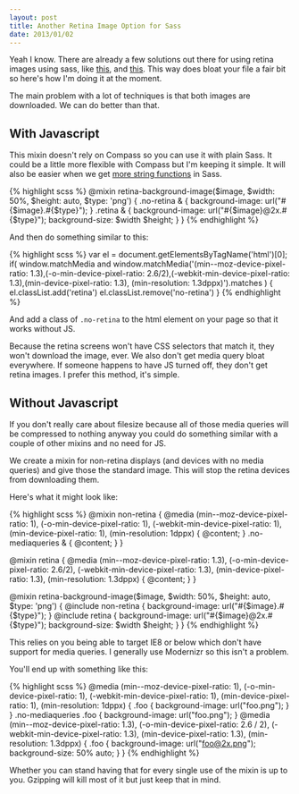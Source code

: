 ```yaml
---
layout: post
title: Another Retina Image Option for Sass
date: 2013/01/02
---
```


Yeah I know. There are already a few solutions out there for using retina images using sass, like [this](http://37signals.com/svn/posts/3271-easy-retina-ready-images-using-scss), and [this](https://github.com/joelambert/Retina-Compass-Helpers). This way does bloat your file a fair bit so here's how I'm doing it at the moment.

The main problem with a lot of techniques is that both images are downloaded. We can do better than that.

## With Javascript

This mixin doesn't rely on Compass so you can use it with plain Sass. It could be a little more flexible with Compass but I'm keeping it simple. It will also be easier when we get [more string functions](https://github.com/nex3/sass/pull/401) in Sass.

{% highlight scss %}
@mixin retina-background-image($image, $width: 50%, $height: auto, $type: 'png') {
  .no-retina & {
    background-image: url("#{$image}.#{$type}");
  }
  .retina & {
    background-image: url("#{$image}@2x.#{$type}");
    background-size: $width $height;
  }
}
{% endhighlight %}

And then do something similar to this:

{% highlight scss %}
var el = document.getElementsByTagName('html')[0];
if( window.matchMedia and window.matchMedia('(min--moz-device-pixel-ratio: 1.3),(-o-min-device-pixel-ratio: 2.6/2),(-webkit-min-device-pixel-ratio: 1.3),(min-device-pixel-ratio: 1.3), (min-resolution: 1.3dppx)').matches ) {
  el.classList.add('retina')
  el.classList.remove('no-retina')
}
{% endhighlight %}

And add a class of `.no-retina` to the html element on your page so that it works without JS.

Because the retina screens won't have CSS selectors that match it, they won't download the image, ever. We also don't get media query bloat everywhere. If someone happens to have JS turned off, they don't get retina images. I prefer this method, it's simple.

## Without Javascript

If you don't really care about filesize because all of those media queries will be compressed to nothing anyway you could do something similar with a couple of other mixins and no need for JS.

We create a mixin for non-retina displays (and devices with no media queries) and give those the standard image. This will stop the retina devices from downloading them.

Here's what it might look like:

{% highlight scss %}
@mixin non-retina {
  @media (min--moz-device-pixel-ratio: 1),
  (-o-min-device-pixel-ratio: 1),
  (-webkit-min-device-pixel-ratio: 1),
  (min-device-pixel-ratio: 1),
  (min-resolution: 1dppx) {
    @content;
  }
  .no-mediaqueries & {
    @content;
  }
}

@mixin retina {
  @media (min--moz-device-pixel-ratio: 1.3),
  (-o-min-device-pixel-ratio: 2.6/2),
  (-webkit-min-device-pixel-ratio: 1.3),
  (min-device-pixel-ratio: 1.3),
  (min-resolution: 1.3dppx) {
    @content;
  }
}

@mixin retina-background-image($image, $width: 50%, $height: auto, $type: 'png') {
  @include non-retina {
    background-image: url("#{$image}.#{$type}");
  }
  @include retina {
    background-image: url("#{$image}@2x.#{$type}");
    background-size: $width $height;
  }
}
{% endhighlight %}

This relies on you being able to target IE8 or below which don't have support for media queries. I generally use Modernizr so this isn't a problem.

You'll end up with something like this:

{% highlight scss %}
@media (min--moz-device-pixel-ratio: 1), (-o-min-device-pixel-ratio: 1), (-webkit-min-device-pixel-ratio: 1), (min-device-pixel-ratio: 1), (min-resolution: 1dppx) {
  .foo {
    background-image: url("foo.png");
  }
}
.no-mediaqueries .foo {
  background-image: url("foo.png");
}
@media (min--moz-device-pixel-ratio: 1.3), (-o-min-device-pixel-ratio: 2.6 / 2), (-webkit-min-device-pixel-ratio: 1.3), (min-device-pixel-ratio: 1.3), (min-resolution: 1.3dppx) {
  .foo {
    background-image: url("foo@2x.png");
    background-size: 50% auto;
  }
}
{% endhighlight %}

Whether you can stand having that for every single use of the mixin is up to you. Gzipping will kill most of it but just keep that in mind.